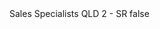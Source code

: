 <?xml version="1.0" encoding="UTF-8"?>
<CustomMetadata xmlns="http://soap.sforce.com/2006/04/metadata">
    <label>Sales Specialists QLD 2 - SR</label>
    <protected>false</protected>
</CustomMetadata>
